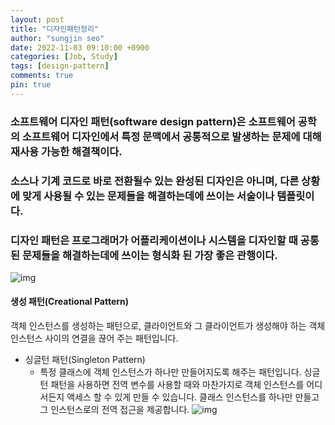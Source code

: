 ```yaml
---
layout: post
title: "디자인패턴정리"
author: "sungjin seo"
date: 2022-11-03 09:10:00 +0900
categories: [Job, Study]
tags: [design-pattern]
comments: true
pin: true
---
```


### 소프트웨어 디자인 패턴(software design pattern)은 소프트웨어 공학의 소프트웨어 디자인에서 특정 문맥에서 공통적으로 발생하는 문제에 대해 재사용 가능한 해결책이다.
### 소스나 기계 코드로 바로 전환될수 있는 완성된 디자인은 아니며, 다른 상황에 맞게 사용될 수 있는 문제들을 해결하는데에 쓰이는 서술이나 템플릿이다.
### 디자인 패턴은 프로그래머가 어플리케이션이나 시스템을 디자인할 때 공통된 문제들을 해결하는데에 쓰이는 형식화 된 가장 좋은 관행이다.
![img][pattern]

#### 생성 패턴(Creational Pattern)
객체 인스턴스를 생성하는 패턴으로, 클라이언트와 그 클라이언트가 생성해야 하는 객체 인스턴스 사이의 연결을 끊어 주는 패턴입니다.
* 싱글턴 패턴(Singleton Pattern)
  * 특정 클래스에 객체 인스턴스가 하나만 만들어지도록 해주는 패턴입니다. 싱글턴 패턴을 사용하면 전역 변수를 사용할 때와 마찬가지로 객체 인스턴스를 어디서든지 액세스 할 수 있게 만들 수 있습니다. 클래스 인스턴스를 하나만 만들고 그 인스턴스로의 전역 접근을 제공합니다.
![img][singleton]



[pattern]: https://raw.githubusercontent.com/sungjinseo/image-repository/master/blog/2022-11-03-OOP-디자인패턴-정리/20220322095652_pfcyauyg.png
[singleton]: https://raw.githubusercontent.com/sungjinseo/image-repository/master/blog/2022-11-03-OOP-디자인패턴-정리/20220322095927_qnmznbwy.png
